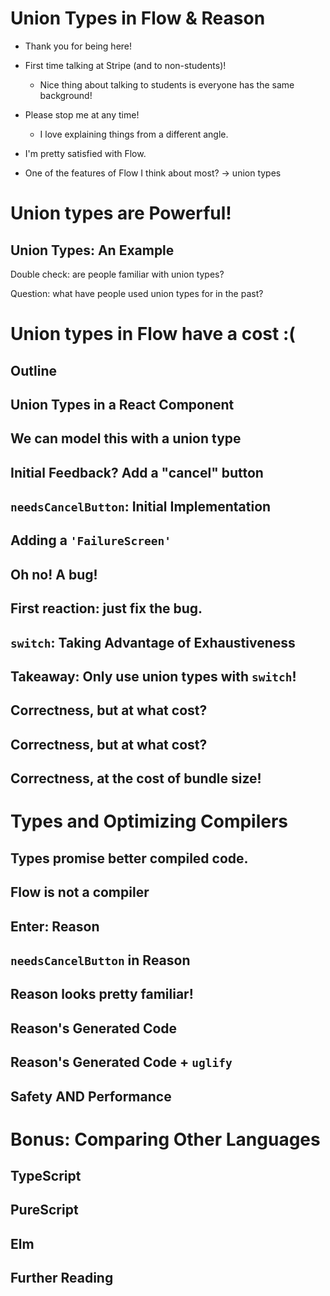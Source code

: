 # Union Types in Flow & Reason

- Thank you for being here!

- First time talking at Stripe (and to non-students)!
  - Nice thing about talking to students is everyone has the same background!

- Please stop me at any time!
  - I love explaining things from a different angle.

- I'm pretty satisfied with Flow.
- One of the features of Flow I think about most? -> union types

# Union types are Powerful!


## Union Types: An Example

Double check: are people familiar with union types?

Question: what have people used union types for in the past?


# Union types in Flow have a cost :(


## Outline


## Union Types in a React Component


## We can model this with a union type


## Initial Feedback? Add a "cancel" button


## `needsCancelButton`: Initial Implementation


## Adding a `'FailureScreen'`


## Oh no! A bug!


## First reaction: just fix the bug.


## `switch`: Taking Advantage of Exhaustiveness


## Takeaway: Only use union types with `switch`!


## Correctness, but at what cost?


## Correctness, but at what cost?


## Correctness, at the cost of bundle size!


# Types and Optimizing Compilers


## Types promise better compiled code.


## Flow is not a compiler


## Enter: Reason


## `needsCancelButton` in Reason


## Reason looks pretty familiar!


## Reason's Generated Code


## Reason's Generated Code + `uglify`


## Safety AND Performance


# Bonus: Comparing Other Languages


## TypeScript


## PureScript


## Elm


## Further Reading




<!-- vim:tw=60
-->
